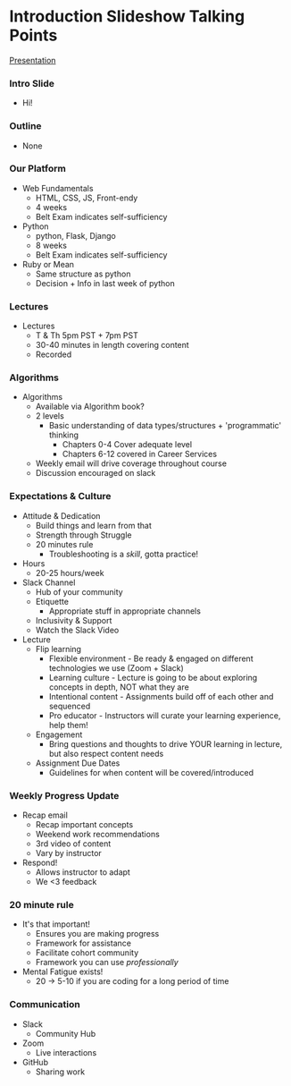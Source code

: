 # Introduction Slideshow Talking Points
[Presentation](https://docs.google.com/presentation/d/1y9FoiR1OVWfAyJxEFnDZwHPAW3DjOwzsACYttkGOpJY/edit#slide=id.p14)

### Intro Slide
- Hi!

### Outline
- None

### Our Platform
- Web Fundamentals
  - HTML, CSS, JS, Front-endy
  - 4 weeks
  - Belt Exam indicates self-sufficiency
- Python
  - python, Flask, Django
  - 8 weeks
  - Belt Exam indicates self-sufficiency
- Ruby or Mean
  - Same structure as python
  - Decision + Info in last week of python
<!-- - *Optional* Career Services Component
- Advanced Algorithms
- Job Seeking guidance
- Professional Presence
- Other resources -->

### Lectures
- Lectures
  - T & Th 5pm PST + 7pm PST
  - 30-40 minutes in length covering content
  - Recorded

### Algorithms
- Algorithms
  - Available via Algorithm book?
  - 2 levels
    - Basic understanding of data types/structures + 'programmatic' thinking
      - Chapters 0-4 Cover adequate level
      - Chapters 6-12 covered in Career Services
  - Weekly email will drive coverage throughout course
  - Discussion encouraged on slack

### Expectations & Culture
- Attitude & Dedication
  - Build things and learn from that
  - Strength through Struggle
  - 20 minutes rule
    - Troubleshooting is a *skill*, gotta practice!
- Hours
  - 20-25 hours/week
- Slack Channel
  - Hub of your community
  - Etiquette
    - Appropriate stuff in appropriate channels
  - Inclusivity & Support
  - Watch the Slack Video
- Lecture
  - Flip learning
    - Flexible environment - Be ready & engaged on different technologies we use (Zoom + Slack)
    - Learning culture - Lecture is going to be about exploring concepts in depth, NOT what they are
    - Intentional content - Assignments build off of each other and sequenced
    - Pro educator - Instructors will curate your learning experience, help them!
  - Engagement
    - Bring questions and thoughts to drive YOUR learning in lecture, but also respect content needs
  - Assignment Due Dates
    - Guidelines for when content will be covered/introduced

### Weekly Progress Update
- Recap email
  - Recap important concepts
  - Weekend work recommendations
  - 3rd video of content
  - Vary by instructor
- Respond!
  - Allows instructor to adapt
  - We <3 feedback

### 20 minute rule
- It's that important!
  - Ensures you are making progress
  - Framework for assistance
  - Facilitate cohort community
  - Framework you can use _professionally_
- Mental Fatigue exists!
  - 20 -> 5-10 if you are coding for a long period of time

### Communication
- Slack
  - Community Hub
- Zoom
  - Live interactions
- GitHub
  - Sharing work
